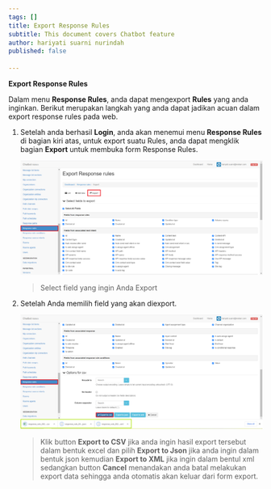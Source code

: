 ```yaml
---
tags: []
title: Export Response Rules
subtitle: This document covers Chatbot feature
author: hariyati suarni nurindah
published: false

---
```

**Export Response Rules**

Dalam menu **Response Rules**, anda dapat mengexport **Rules** yang anda inginkan. Berikut merupakan langkah yang anda dapat jadikan acuan dalam export response rules pada web.

1. Setelah anda berhasil **Login**, anda akan menemui menu **Response Rules** di bagian kiri atas, untuk export suatu Rules, anda dapat mengklik bagian **Export** untuk membuka form Response Rules.

   ![](/uploads/response-rules7.PNG)

   > Select field yang ingin Anda Export
2. Setelah Anda memilih field yang akan diexport.

   ![](/uploads/response-rules8.PNG)

   > Klik button **Export to CSV** jika anda ingin hasil export tersebut dalam bentuk excel dan pilih **Export to Json** jika anda ingin dalam bentuk json kemudian **Export to XML** jika ingin dalam bentul xml sedangkan button **Cancel** menandakan anda batal melakukan export data sehingga anda otomatis akan keluar dari form export.